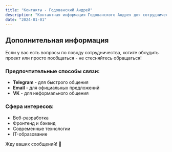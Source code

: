 ```yaml
---
title: "Контакты - Годованский Андрей"
description: "Контактная информация Годованского Андрея для сотрудничества и связи"
date: "2024-01-01"
---
```


## Дополнительная информация

Если у вас есть вопросы по поводу сотрудничества, хотите обсудить проект или просто пообщаться - не стесняйтесь обращаться!

### Предпочтительные способы связи:
- **Telegram** - для быстрого общения
- **Email** - для официальных предложений
- **VK** - для неформального общения

### Сфера интересов:
- Веб-разработка
- Фронтенд и бэкенд
- Современные технологии
- IT-образование

Жду ваших сообщений! 🚀